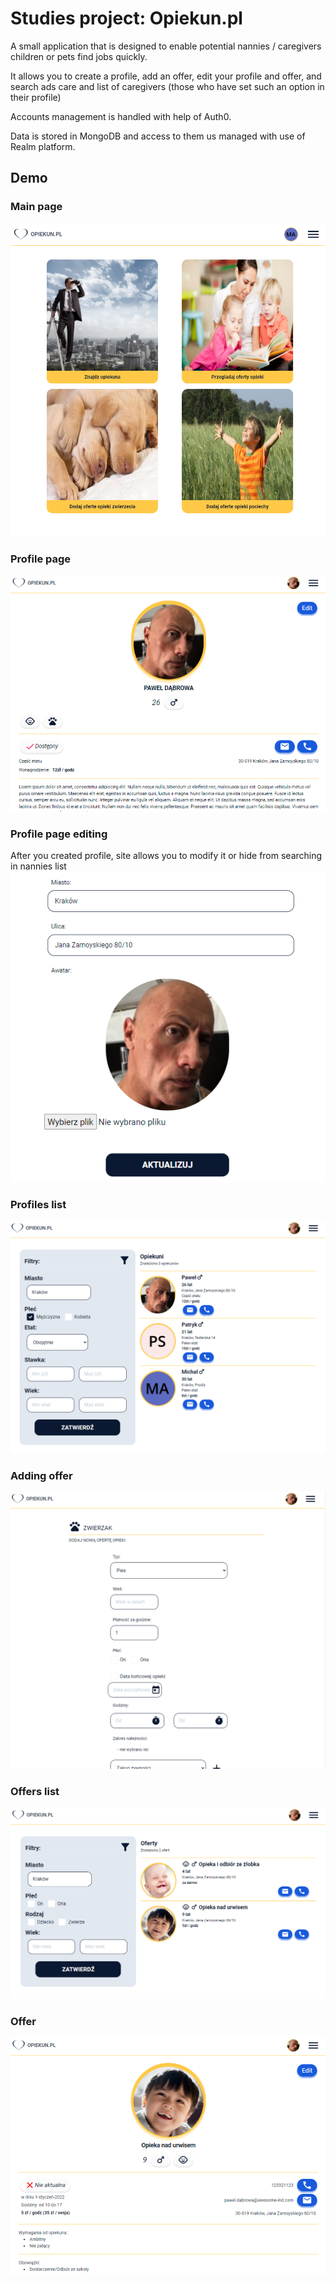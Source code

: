 # Studies project: Opiekun.pl

A small application that is designed to enable potential nannies / caregivers
children or pets find jobs quickly.

It allows you to create a profile, add an offer, edit your profile and offer, and search ads
care and list of caregivers (those who have set such an option in their profile)

Accounts management is handled with help of Auth0.

Data is stored in MongoDB and access to them us managed with use of Realm platform.

## Demo

### Main page
![Alt](public/assets/demo/index.png?raw=true "")

### Profile page
![Alt](public/assets/demo/profile.png?raw=true "")

### Profile page editing
After you created profile, site allows you to modify it or hide from searching in nannies list
![Alt](public/assets/demo/profile_edit.png?raw=true "")

### Profiles list
![Alt](public/assets/demo/profile_list.png?raw=true "")

### Adding offer
![Alt](public/assets/demo/add_offer.png?raw=true "")

### Offers list
![Alt](public/assets/demo/offers_list.png?raw=true "")

### Offer
![Alt](public/assets/demo/offer.png?raw=true "")
